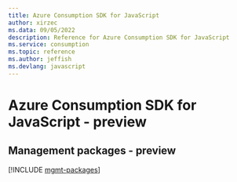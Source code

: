 ```yaml
---
title: Azure Consumption SDK for JavaScript
author: xirzec
ms.data: 09/05/2022
description: Reference for Azure Consumption SDK for JavaScript
ms.service: consumption
ms.topic: reference
ms.author: jeffish
ms.devlang: javascript
---
```

# Azure Consumption SDK for JavaScript - preview

## Management packages - preview
[!INCLUDE [mgmt-packages](consumption-mgmt-index.md)]